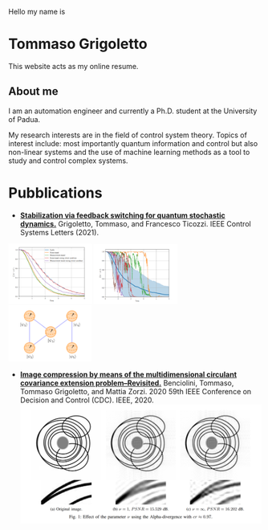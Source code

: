 Hello my name is
# Tommaso Grigoletto
This website acts as my online resume.

## About me
I am an automation engineer and currently a Ph.D. student at the University of Padua. 

My research interests are in the field of control system theory. Topics of interest include: most importantly quantum information and control but also non-linear systems and the use of machine learning methods as a tool to study and control complex systems.

# Pubblications

- **[Stabilization via feedback switching for quantum stochastic dynamics.](https://arxiv.org/abs/2012.08712)**
Grigoletto, Tommaso, and Francesco Ticozzi. IEEE Control Systems Letters (2021).
<p float="left">
  <img src="imgs/plot_1_thesis.png" width="33%" />
  <img src="imgs/plot_2_thesis.png" width="33%" /> 
  <img src="imgs/graph_thesis.png" width="33%" />
</p>

- **[Image compression by means of the multidimensional circulant covariance extension problem–Revisited.](https://arxiv.org/abs/2009.02508)**
Benciolini, Tommaso, Tommaso Grigoletto, and Mattia Zorzi. 2020 59th IEEE Conference on Decision and Control (CDC). IEEE, 2020.
![](/imgs/cdc2020paper.png)
